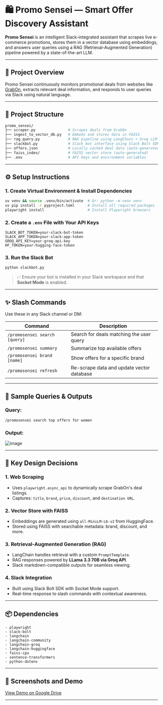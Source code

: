 # 🛍️ Promo Sensei — Smart Offer Discovery Assistant

**Promo Sensei** is an intelligent Slack-integrated assistant that scrapes live e-commerce promotions, stores them in a vector database using embeddings, and answers user queries using a RAG (Retrieval-Augmented Generation) pipeline powered by a state-of-the-art LLM.

---

## 🚀 Project Overview

Promo Sensei continuously monitors promotional deals from websites like [GrabOn](https://www.grabon.in), extracts relevant deal information, and responds to user queries via Slack using natural language.

---

## 🧱️ Project Structure

```bash
promo_sensei/
├── scraper.py               # Scrapes deals from GrabOn
├── ingest_to_vector_db.py   # Embeds and stores data in FAISS
├── rag_query.py             # RAG pipeline using LangChain + Groq LLM
├── slackbot.py              # Slack bot interface using Slack Bolt SDK
├── offers.json              # Locally cached deal data (auto-generated)
├── faiss_index/             # FAISS vector store (auto-generated)
├── .env                     # API keys and environment variables
```

---

## ⚙️ Setup Instructions

### 1. Create Virtual Environment & Install Dependencies

```bash
uv venv && source .venv/bin/activate  # Or: python -m venv venv
uv pip install -r pyproject.toml      # Install all required packages
playwright install                    # Install Playwright browsers
```

### 2. Create a `.env` File with Your API Keys

```env
SLACK_BOT_TOKEN=your-slack-bot-token
SLACK_APP_TOKEN=your-slack-app-token
GROQ_API_KEY=your-groq-api-key
HF_TOKEN=your-hugging-face-token
```

### 3. Run the Slack Bot

```bash
python slackbot.py
```

> ✅ Ensure your bot is installed in your Slack workspace and that **Socket Mode** is enabled.

---

## ✨ Slash Commands

Use these in any Slack channel or DM:

| Command                       | Description                               |
| ----------------------------- | ----------------------------------------- |
| `/promosensei search [query]` | Search for deals matching the user query  |
| `/promosensei summary`        | Summarize top available offers            |
| `/promosensei brand [name]`   | Show offers for a specific brand          |
| `/promosensei refresh`        | Re-scrape data and update vector database |

---

## 💬 Sample Queries & Outputs

### Query:

```bash
/promosensei search top offers for women
```

### Output:

![image](https://github.com/user-attachments/assets/c52a374e-0951-45c3-aa76-2b095e443497)

---

## 🧠 Key Design Decisions

### 1. Web Scraping

* Uses `playwright.async_api` to dynamically scrape GrabOn's deal listings.
* Captures: `title`, `brand`, `price`, `discount`, and `destination URL`.

### 2. Vector Store with FAISS

* Embeddings are generated using `all-MiniLM-L6-v2` from HuggingFace.
* Stored using FAISS with searchable metadata: brand, discount, and more.

### 3. Retrieval-Augmented Generation (RAG)

* LangChain handles retrieval with a custom `PromptTemplate`.
* RAG responses powered by **LLama 3.3 70B via Groq API**.
* Slack markdown-compatible outputs for seamless viewing.

### 4. Slack Integration

* Built using Slack Bolt SDK with Socket Mode support.
* Real-time response to slash commands with contextual awareness.

---

## 📦 Dependencies

```text
- playwright
- slack-bolt
- langchain
- langchain-community
- langchain-groq
- langchain-huggingface
- faiss-cpu
- sentence-transformers
- python-dotenv
```

---

## 📸 Screenshots and Demo

[View Demo on Google Drive](https://drive.google.com/drive/folders/1Wei_LkITfjArXu8tGjhDdmIAmmflziox?usp=sharing)

---

